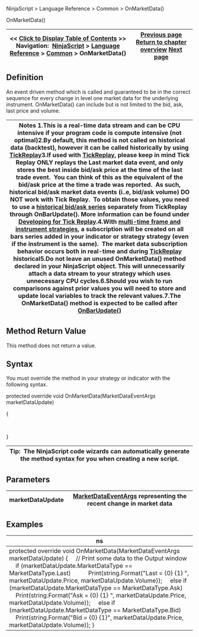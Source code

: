 ﻿
NinjaScript > Language Reference > Common > OnMarketData()

OnMarketData()

| << [Click to Display Table of Contents](onmarketdata.md) >> **Navigation:**     [NinjaScript](ninjascript.md) > [Language Reference](language_reference_wip.md) > [Common](common.md) > OnMarketData() | [Previous page](fundamentaldataeventargs.md) [Return to chapter overview](common.md) [Next page](marketdataeventargs.md) |
| --- | --- |
## Definition
An event driven method which is called and guaranteed to be in the correct sequence for every change in level one market data for the underlying instrument. OnMarketData() can include but is not limited to the bid, ask, last price and volume.
 

| Notes 1.This is a real-time data stream and can be CPU intensive if your program code is compute intensive (not optimal)2.By default, this method is not called on historical data (backtest), however it can be called historically by using [TickReplay](tick_replay.md)3.If used with [TickReplay](tick_replay.md), please keep in mind Tick Replay ONLY replays the Last market data event, and only stores the best inside bid/ask price at the time of the last trade event.  You can think of this as the equivalent of the bid/ask price at the time a trade was reported.  As such, historical bid/ask market data events (i..e, bid/ask volume) DO NOT work with Tick Replay.  To obtain those values, you need to use a [historical bid/ask series](using_historical_bid_ask_serie.md) separately from TickReplay through OnBarUpdate(). More information can be found under [Developing for Tick Replay](developing_for__tick_replay.md).4.With [multi-time frame and instrument strategies](multi-time_frame__instruments.md), a subscription will be created on all bars series added in your indicator or strategy strategy (even if the instrument is the same).  The market data subscription behavior occurs both in real-time and during [TickReplay](tick_replay.md) historical5.Do not leave an unused OnMarketData() method declared in your NinjaScript object. This will unnecessarily attach a data stream to your strategy which uses unnecessary CPU cycles.6.Should you wish to run comparisons against prior values you will need to store and update local variables to track the relevant values.7.The OnMarketData() method is expected to be called after [OnBarUpdate()](onbarupdate.md) |
| --- |

## Method Return Value
This method does not return a value.
## 
## Syntax
You must override the method in your strategy or indicator with the following syntax.
   

protected override void OnMarketData(MarketDataEventArgs marketDataUpdate)  

{  

   

}
 

| Tip:  The NinjaScript code wizards can automatically generate the method syntax for you when creating a new script. |
| --- |

## Parameters

| marketDataUpdate | [MarketDataEventArgs](marketdataeventargs.md) representing the recent change in market data |
| --- | --- |

## Examples

| ns |
| --- |
| protected override void OnMarketData(MarketDataEventArgs marketDataUpdate) {      // Print some data to the Output window      if (marketDataUpdate.MarketDataType == MarketDataType.Last)             Print(string.Format("Last = {0} {1} ", marketDataUpdate.Price, marketDataUpdate.Volume));      else if (marketDataUpdate.MarketDataType == MarketDataType.Ask)          Print(string.Format("Ask = {0} {1} ", marketDataUpdate.Price, marketDataUpdate.Volume));      else if (marketDataUpdate.MarketDataType == MarketDataType.Bid)          Print(string.Format("Bid = {0} {1}", marketDataUpdate.Price, marketDataUpdate.Volume)); } |
